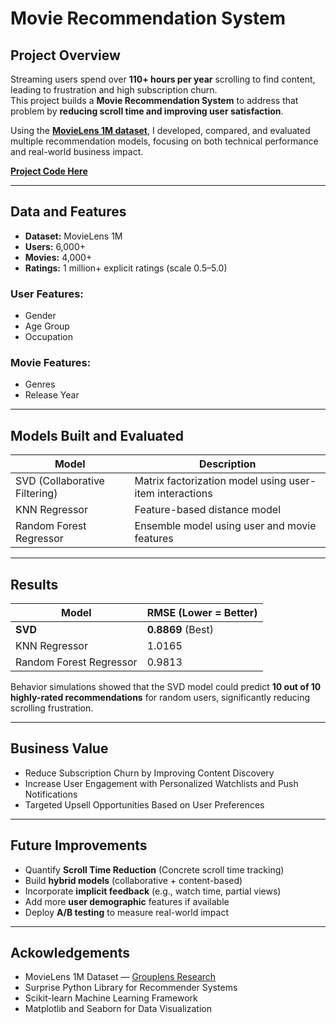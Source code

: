 # Movie Recommendation System

## Project Overview

Streaming users spend over **110+ hours per year** scrolling to find content, leading to frustration and high subscription churn.  
This project builds a **Movie Recommendation System** to address that problem by **reducing scroll time and improving user satisfaction**.

Using the **[MovieLens 1M dataset](https://grouplens.org/datasets/movielens/1m/)**, I developed, compared, and evaluated multiple recommendation models, focusing on both technical performance and real-world business impact.

**[Project Code Here](https://github.com/sarahberkin/Movie-Recommendation-System-Capstone-Berkin/blob/main/Final_Movie_Recommender_Capstone.ipynb)**

---

## Data and Features

- **Dataset:** MovieLens 1M
- **Users:** 6,000+
- **Movies:** 4,000+
- **Ratings:** 1 million+ explicit ratings (scale 0.5–5.0)

### User Features:
- Gender
- Age Group
- Occupation

### Movie Features:
- Genres
- Release Year

---

## Models Built and Evaluated

| Model | Description |
|-------|-------------|
| SVD (Collaborative Filtering) | Matrix factorization model using user-item interactions |
| KNN Regressor | Feature-based distance model |
| Random Forest Regressor | Ensemble model using user and movie features |

---

## Results

| Model | RMSE (Lower = Better) |
|-------|------------------------|
| **SVD** | **0.8869** (Best) |
| KNN Regressor | 1.0165 |
| Random Forest Regressor | 0.9813 |

Behavior simulations showed that the SVD model could predict **10 out of 10 highly-rated recommendations** for random users, significantly reducing scrolling frustration.

---

## Business Value

- Reduce Subscription Churn by Improving Content Discovery
- Increase User Engagement with Personalized Watchlists and Push Notifications
- Targeted Upsell Opportunities Based on User Preferences

---

## Future Improvements

- Quantify **Scroll Time Reduction** (Concrete scroll time tracking)
- Build **hybrid models** (collaborative + content-based) 
- Incorporate **implicit feedback** (e.g., watch time, partial views)
- Add more **user demographic** features if available
- Deploy **A/B testing** to measure real-world impact

---

## Ackowledgements

- MovieLens 1M Dataset — [Grouplens Research](https://grouplens.org/datasets/movielens/1m/)
- Surprise Python Library for Recommender Systems
- Scikit-learn Machine Learning Framework
- Matplotlib and Seaborn for Data Visualization

